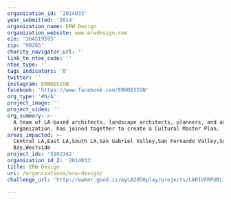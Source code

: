```yaml
---
organization_id: '2014033'
year_submitted: '2014'
organization_name: ERW Design
organization_website: www.erwdesign.com
ein: '364519595'
zip: '90265'
charity_navigator_url: ''
link_to_ntee_code: ''
ntee_type: ''
tags_indicators: '0'
twitter: ''
instagram: ERWDESIGN
facebook: 'https://www.facebook.com/ERWDESIGN'
org_type: '#N/A'
project_image: ''
project_video: ''
org_summary: >-
  A team of LA-based architects, landscape architects, planners, and art
  organization, has joined together to create a Cultural Master Plan.
areas_impacted: >-
  Central LA,East LA,South LA,San Gabriel Valley,San Fernando Valley,South
  Bay,Westside
project_ids: '5102342'
organization_id_2: '2014033'
title: ERW Design
uri: /organizations/erw-design/
challenge_url: 'http://maker.good.is/myLA2050play/projects/LARIVERPUBLICART.html'

---
```

